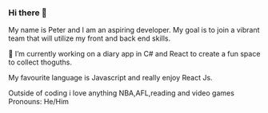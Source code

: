 ### Hi there 👋
My name is Peter and I am an aspiring developer. My goal is to join a vibrant team that will utilize my front and back end skills.

🔭 I’m currently working on a diary app in C# and React to create a fun space to collect thoguths.   

My favourite language is Javascript and really enjoy React Js.

Outside of coding i love anything NBA,AFL,reading and video games
Pronouns: He/Him

<!--
**PJoll/PJOLL** is a ✨ _special_ ✨ repository because its `README.md` (this file) appears on your GitHub profile.

Here are some ideas to get you started:

- 🔭 I’m currently working on ...
- 🌱 I’m currently learning ...
- 👯 I’m looking to collaborate on ...
- 🤔 I’m looking for help with ...
- 💬 Ask me about ...
- 📫 How to reach me: ...
- 😄 Pronouns: ...
- ⚡ Fun fact: ...
-->
